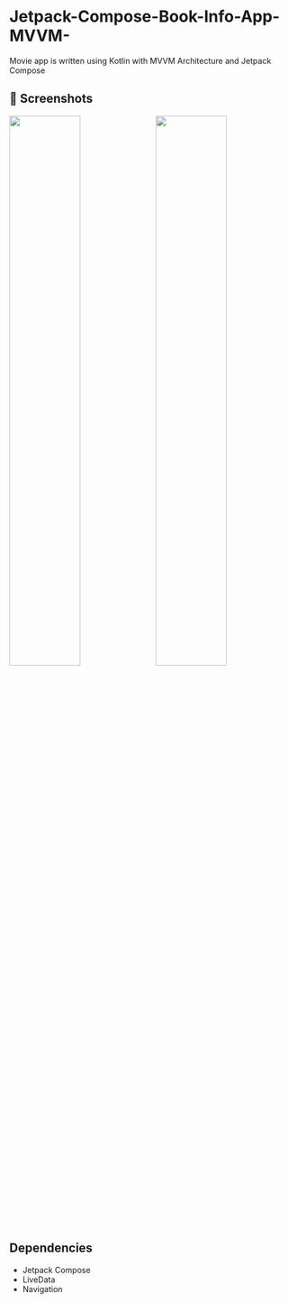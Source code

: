 # Jetpack-Compose-Book-Info-App-MVVM-
Movie app is written using Kotlin with MVVM Architecture and Jetpack Compose

## 📸 Screenshots
<pre>
<img src="https://i.postimg.cc/Z5ZmkDdn/Screenshot-1658253021.png" width="50%"> <img src="https://i.postimg.cc/gJjBF3sn/Screenshot-1658252895.png" width="50%"> 

</pre>

## Dependencies
*  Jetpack Compose
*  LiveData
*  Navigation

